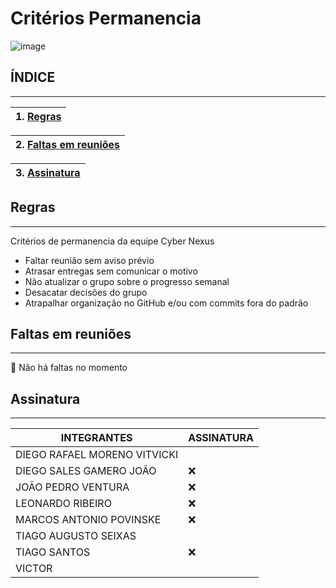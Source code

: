 # Critérios Permanencia
<html>
<body>

![image](https://github.com/user-attachments/assets/d934addd-3b30-4a1c-b168-fb32dc906470)

## **ÍNDICE**
_______________________________________________________________________________

| 1. [Regras](#REGRAS) |
|:-------:|

|2. [Faltas em  reuniões](#FALTAS) |
|:-------:|

|3. [Assinatura](#ASSINATURA) |
|:-------:|


##  <a name="REGRAS"></a> **Regras**
_______________________________________________________________________________

Critérios de permanencia da equipe Cyber Nexus
- Faltar reunião sem aviso prévio
- Atrasar entregas sem comunicar o motivo
- Não atualizar o grupo sobre o progresso semanal
- Desacatar decisões do grupo
- Atrapalhar organização no GitHub e/ou com commits fora do padrão



## <a name="FALTAS"></a> **Faltas em  reuniões** 
_______________________________________________________________________________

:date: Não há faltas no momento


## <a name="ASSINATURA"></a> **Assinatura** 
_______________________________________________________________________________

| **INTEGRANTES**| **ASSINATURA**|
|-------|--------|
| DIEGO RAFAEL MORENO VITVICKI| |
| DIEGO SALES GAMERO JOÃO| ❌ |
|  JOÃO PEDRO VENTURA | ❌ | 
|  LEONARDO RIBEIRO | ❌ |
|  MARCOS ANTONIO POVINSKE | ❌ |
|  TIAGO AUGUSTO SEIXAS  | |
|  TIAGO SANTOS | ❌ |
|  VICTOR |  |

</body>
</html>
